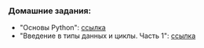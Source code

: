### Домашние задания:
- "Основы Python": [ссылка](https://github.com/NMKD/python_basic_netology/tree/master/basics)
- "Введение в типы данных и циклы. Часть 1": [ссылка](https://github.com/NMKD/python_basic_netology/tree/master/datatypes_cycles_1)